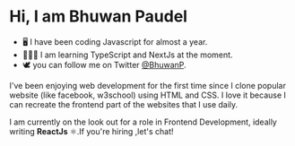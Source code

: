 # Hi, I am Bhuwan Paudel

- 🖥️ I have been coding Javascript for almost a year.
- 🧑🏻‍💻 I am learning TypeScript and NextJs at the moment.
- 🕊️ you can follow me on Twitter [@BhuwanP](https://twitter.com/BhuwanP69).

I've been enjoying web development for the first time since
I clone popular website (like facebook, w3school) using HTML and CSS.
I love it because I can recreate the frontend part of the websites that I use
daily.

I am currently on the look out for a role in Frontend Development,
ideally writing **ReactJs** ⚛️.If you're hiring ,let's chat!
